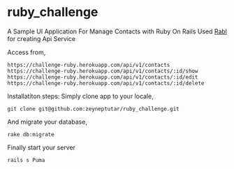 # ruby_challenge
A Sample UI Application For Manage Contacts with Ruby On Rails 
Used [Rabl](https://github.com/nesquena/rabl) for creating Api Service

Access from,
```
https://challenge-ruby.herokuapp.com/api/v1/contacts
https://challenge-ruby.herokuapp.com/api/v1/contacts/:id/show
https://challenge-ruby.herokuapp.com/api/v1/contacts/:id/edit
https://challenge-ruby.herokuapp.com/api/v1/contacts/:id/delete
```
Installatiton steps:
Simply clone app to your locale,
```
git clone git@github.com:zeyneptutar/ruby_challenge.git
```
And migrate your database,

```
rake db:migrate
```
Finally start your server

```
rails s Puma
```
